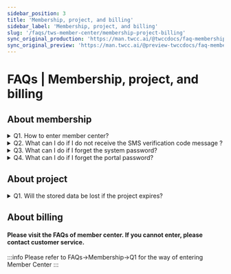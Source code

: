 ```yaml
---
sidebar_position: 3
title: 'Membership, project, and billing'
sidebar_label: 'Membership, project, and billing'
slug: '/faqs/tws-member-center/membership-project-billing'
sync_original_production: 'https://man.twcc.ai/@twccdocs/faq-membership-project-billing-zh' 
sync_original_preview: 'https://man.twcc.ai/@preview-twccdocs/faq-membership-project-billing-zh'
---
```


# FAQs | Membership, project, and billing

## About membership

<details>

<summary>  Q1. How to enter member center?</summary>

Please refer to [<ins>this document</ins>](/user-guides/tws-member-center/manage-member-accounts/access-tws-member-center.md) for more information about entering member center.

</details>

<details>

<summary>  Q2. What can I do if I do not receive the SMS verification code message ?</summary>

1. In order to verify your identity and phone number, you need to enter the verification code received via SMS message to complete the sign-up process. Please refer to [<ins>this document</ins>](https://man.twcc.ai/@twccdocs/doc-service-main-en/https%3A%2F%2Fman.twcc.ai%2F%40twccdocs%2Fhowo-service-receive-verif-phone-en) for detailed steps.
2. If the telecommunications company does not provide online services to disable “Reject Enterprise SMS”, please call the company and ask for changing assistance. The change will not be effective immediately. For the effective time, please contact the telecommunications company. 

</details>

<details>

<summary>  Q3. What can I do if I forget the system password?</summary>

Since we do not record the user's system password, please reset your password through the service website. Please refer to 
[<ins>this document</ins>](https://man.twcc.ai/@twccdocs/doc-service-main-en/https%3A%2F%2Fman.twcc.ai%2F%40twccdocs%2Fguide-service-hostname-pwd-otp-en#%E9%87%8D%E7%BD%AE%E4%B8%BB%E6%A9%9F%E5%AF%86%E7%A2%BC) for the detailed resetting steps.

</details>

<details>

<summary>  Q4. What can I do if I forget the portal password?</summary>

Please visit the service website, click "Login" then click "忘記密碼(Forget password)", please refer to [<ins>this document</ins>](https://man.twcc.ai/@twccdocs/doc-service-main-en/https%3A%2F%2Fman.twcc.ai%2F%40twccdocs%2Fguide-service-reset-portal-pwd-en) for the detailed steps.

</details>

<div style={{height:10+'px'}}></div>


## About project

<details>

<summary>  Q1. Will the stored data be lost if the project expires?</summary>

- Hyper File System (HFS) is a personal space, therefore, the project period does not affect the data.
- For data stored in the Cloud Object Storage (COS), Virtual Disk Service (VDS) and other compute resources, **please contact the customer service as soon as possible for the process after the project expires.**

</details>

<div style={{height:10+'px'}}></div>


## About billing

#### Please visit the FAQs of member center. If you cannot enter, please contact customer service.

:::info
Please refer to FAQs->Membership->Q1 for the way of entering Member Center
:::

<!-- <details>

<summary>  Q1. 提報科技部專題研究計畫時，如何編列國網中心電腦使用費經費？
</summary>
- 在使用者付費及科技部補助優惠的原則，請在「科技部專題研究計畫申請書」之
「八、耗材、物品、圖書及雜項費用」，「項目名稱」請填入
「國網中心電腦使用費」，以總價的方式估算，範例如下表：
<br/>
 | 項目名稱           | 說明   | 單位   | 數量 | 單價 | 金額 | 備註 |
|--------------------|--------|--------|------|------|------|------|
| 國網中心電腦使用費 |        | 式     | 1    | XXX  | XXX  |      |  
( 金額單位：新台幣元)
<i class="fa fa-paperclip fa-20" aria-hidden="true"></i> **附註：** 各項服務計價請參考[<ins>價目表</ins>](https://www.twcc.ai/doc?page=price&euqinu=true)。
</details>
<details>

<summary>  Q2. 開立發票時，品名該填什麼？
</summary>
- 本中心所開立發票的品名為【電腦帳號使用費】或【雲端儲存使用費】，若需開立其他品名，請務必於下訂後立即通知本中心 (iservice@twcc.ai) 辦理修改作業。
- 發票一經開立後，統一編號、抬頭以及收件相關資訊將無法再做更動，也無法指定開立日期，請務必於下訂時將資訊填寫正確。
</details>
<details>

<summary>  Q3. 如何取得需求報價單？
</summary>
- 若要需求報價單請款者，請自行點選【產生需求報價單】之功能下載列印。
![](https://cos.twcc.ai/SYS-MANUAL/uploads/upload_c0d6631c4497a8d1e8bb63aa888a838c.png)
- 若要正本需求報價單者，請於下單完成後通知本中心 (iservice@narlabs.org.tw)，屆時將連同發票寄送至貴單位。
</details>
<details>

<summary>  Q4. 下訂所需購買的額度後，可否先使用計算資源再付款？
</summary>
本中心收到訂單後會進入審核程序：
- 若貴單位屬學界、政府或法人單位：
  審核程序完成後即先開放使用計算資源，待收到發票後 1 個月內需完成付款。
  如選擇自行先匯款者，請於匯款後以郵件通知 (iservice@twcc.ai) 將匯款帳戶後五碼資訊或匯款收據，以俾本中心核銷款項。
- 若貴單位屬企業或個人：
  需先行匯款，並以郵件通知 (iservice@twcc.ai)
  匯款後五碼後才會完成審核程序並開放使用計算資源。
</details>
<details>

<summary>  Q5. 當「截止使用日期」已到期，仍有剩餘額度，是否可移轉至其他計畫使用？
</summary>
- 若您的計畫屬於科技部計畫：
    - 「截止使用日期」為科技部計畫執行期限結束日後三個月，若計畫經科技部同意延長執行期限者，請將展延同意書寄至 (iservice@twcc.ai)信箱，「截止使用日期」將以展延後的計畫執行期限結束日後三個月為限。
    - 研究計畫屬一年期性質 或 一次核給多年期：
        - 若已至「截止使用日期」，但尚有剩餘額度，不得轉移至其他計畫且本中心亦不予退費。(請參照科技部補助專題研究計畫經費處理原則)
    - 研究計畫屬多年期但為分年核定性質：
        - 科技部依年度逐年核給經費核定清單，計畫主持人須於每年計畫到期前， 提供下一年度的計畫經費核定清單影本至本中心 (iservice@narlabs.org.tw)，本中心確認後，將依下一年度的經費核定清單延長「截止使用日期」，且剩餘額度亦可延長使用。若已至「截止使用日期」，但尚有剩餘額度，不得轉移至其他計畫且本中心亦不予退費。(請參照科技部補助專題研究計畫經費處理原則)
- 若為其它非科技部計畫請洽客服人員：
    - E-mail：iservice@twcc.ai
    - 電話：03-5776085-442 呂小姐
</details>
<details>

<summary>  Q6. 購買額度訂購的流程？
</summary>
![](https://cos.twcc.ai/SYS-MANUAL/uploads/upload_d9b7c003e4127c23ad4185064ab79dbf.png)
</details>
<details>

<summary>  Q7. 如何進行錢包的管理？
</summary>
成員錢包管理方式之操作說明請參考[<ins>此文件<ins>](https://man.twcc.ai/@twccdocs/guide-service-manage-project-wallet-zh)。
</details>
<details>

<summary>  Q8. 如何查詢目前已使用及剩餘的額度？
</summary>
1. 請登入服務網，在 **「會員中心」**> **「計畫管理」** 項目下 **「我的計畫」** 查詢。
![](https://cos.twcc.ai/SYS-MANUAL/uploads/upload_7675039e162f257885adf48d5680b67b.png)
2. 本中心也會固定在每週五以電子郵件通知計畫之剩餘額度。
<i class="fa fa-paperclip fa-20" aria-hidden="true"></i> **附註：** 當前可用額度或子錢包為負值時，將無法提交計算工作，請計畫建立者或管理者線上購買額度或再分配額度給子錢包，請參考 Q7. 線上訂購的流程及 Q8. 如何進行錢包的管理。
</details>
<details>

<summary>  Q9. 如何計算額度用量？
</summary>
- 請登入服務網 > **「會員中心」** > **「計畫管理」** > **「我的計畫」** > 點選計畫> **「資源用量紀錄」**
![](https://cos.twcc.ai/SYS-MANUAL/uploads/upload_a7c3382ebe6c9d95539d39d43e34be70.png)
- 點開 **「詳細資訊」** 即可檢視每筆資源用量紀錄
- 以容器運算服務 c.super 型號之容器為例，使用 189 秒的額度用量計算方式如下：
`82 (NTD/小時, 未稅價)*1.05 (含稅) /3600 (換算為 NTD/秒) *189 (秒) ≒ 使用 4.5203 額度` 
![](https://cos.twcc.ai/SYS-MANUAL/uploads/upload_c70943b1f7d4898b6f73ac334a4f36f9.png)
<i class="fa fa-paperclip fa-20" aria-hidden="true"></i> **附註：** 各項服務計價 (未稅價)，請參考[<ins>計價說明</ins>](https://www.twcc.ai/doc?page=price&euqinu=true)
</details>
<details>

<summary>  Q10. 如何查詢計畫下成員的額度用量紀錄？
</summary>
請登入服務網，計畫主持人或管理員 (租戶管理員) 可在 **「會員中心」** >  **「我的計畫」**>  **「點選計畫」** > **「額度用量」** 中可查詢所有成員的用量紀錄。
</details>
<details>

<summary>  Q11. 如何查詢某個計算工作用量紀錄？
</summary>
請登入服務網，在 **「會員中心」**> **「我的計畫」**> 點選計畫 > **「資源用量紀錄」** 中查詢台灣杉二號 (命令列介面) 某個計算工作用量紀錄。
![](https://cos.twcc.ai/SYS-MANUAL/uploads/upload_06bc48818b4dcb1c40b61a2315042275.png)
</details> -->